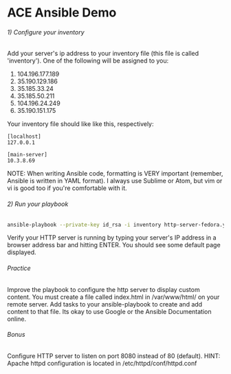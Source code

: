 # ACE Ansible Demo

###### 1) Configure your inventory

Add your server's ip address to your inventory file (this file is called 'inventory').  One of the following will be assigned to you:


1.	104.196.177.189 
2.	35.190.129.186 	
3.	35.185.33.24 	
4.	35.185.50.211 	
5.	104.196.24.249 	
6.	35.190.151.175

Your inventory file should like like this, respectively:
```
[localhost]
127.0.0.1

[main-server]
10.3.8.69
```

NOTE: When writing Ansible code, formatting is VERY important (remember, Ansible is written in YAML format).  I always use Sublime or Atom, but vim or vi is good too if you're comfortable with it.

###### 2) Run your playbook

```sh
ansible-playbook --private-key id_rsa -i inventory http-server-fedora.yml
```

Verify your HTTP server is running by typing your server's IP address in a browser address bar and hitting ENTER.
You should see some default page displayed.

###### Practice 

Improve the playbook to configure the http server to display custom content.  You must create a file called index.html in /var/www/html/ on your remote server.  Add tasks to your ansible-playbook to create and add content to that file.  Its okay to use Google or the Ansible Documentation online.

###### Bonus

Configure HTTP server to listen on port 8080 instead of 80 (default). HINT: Apache httpd configuration is located in /etc/httpd/conf/httpd.conf
